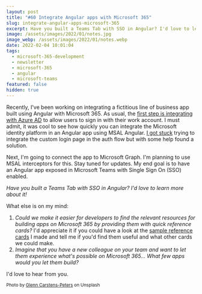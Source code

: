 ```yaml
---
layout: post
title: "#60 Integrate Angular apps with Microsoft 365"
slug: integrate-angular-apps-microsoft-365
excerpt: Have you built a Teams Tab with SSO in Angular? I'd love to learn more about it!
image: /assets/images/2022/01/notes.jpg
image_webp: /assets/images/2022/01/notes.webp
date: 2022-02-04 10:01:04
tags:
  - microsoft-365-development
  - newsletter
  - microsoft-365
  - angular
  - microsoft-teams
featured: false
hidden: true
---
```


Recently, I've been working on integrating a fictitious line of business app built using Angular with Microsoft 365. As usual, the [first step is integrating with Azure AD](https://blog.mastykarz.nl/bring-app-microsoft-365-3-steps/) to allow users to sign in with their work account. I must admit, it was cool to see how quickly you can integrate the Microsoft identity platform in an Angular app using MSAL Angular. [I got stuck](https://blog.mastykarz.nl/redirect-custom-login-page-securing-angular-app-msal/) trying to integrate the custom login page in the auth flow but with some help found a solution.

Next, I'm going to connect the app to Microsoft Graph. I'm planning to use MSAL interceptors for this. Stay tuned for updates. My end goal is to have an Angular app exposed in Microsoft Teams with Single Sign On (SSO) enabled.

_Have you built a Teams Tab with SSO in Angular? I'd love to learn more about it!_

What else is on my mind:

1. _Could we make it easier for developers to find the relevant resources for building apps on Microsoft 365 by providing them with quick reference cards?_ I'd appreciate it if you could have a look at the [sample reference cards](https://github.com/waldekmastykarz/m365-app-quickreference/blob/main/cards/teams-bot-sso-nodejs.md) I made and tell me if you'd find them useful and what other cards we could make.
1. _Imagine that you have a new colleague on your team and want to let them experience what's possible on Microsoft 365... What few apps would you let them build?_

I'd love to hear from you.

<small>Photo by <a href="https://unsplash.com/@glenncarstenspeters">Glenn Carstens-Peters</a> on Unsplash</small>
